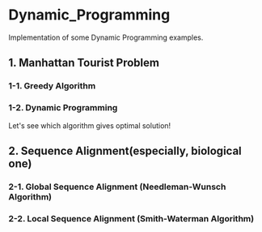 # Dynamic_Programming     
Implementation of some Dynamic Programming examples.     

## 1. Manhattan Tourist Problem     
### 1-1. Greedy Algorithm     
### 1-2. Dynamic Programming     
Let's see which algorithm gives optimal solution!     

## 2. Sequence Alignment(especially, biological one)     
### 2-1. Global Sequence Alignment (Needleman-Wunsch Algorithm)     
### 2-2. Local Sequence Alignment (Smith-Waterman Algorithm)     
